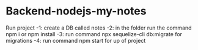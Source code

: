 # Backend-nodejs-my-notes
 Run project 
-1: create a DB called notes
 -2: in the folder run the command npm i or npm install
-3: run command npx sequelize-cli db:migrate for migrations
-4: run command npm start for up of project 
